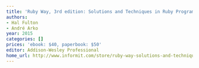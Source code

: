 ```yaml
---
title: 'Ruby Way, 3rd edition: Solutions and Techniques in Ruby Programming'
authors:
- Hal Fulton
- André Arko
year: 2015
categories: []
prices: 'ebook: $40, paperbook: $50'
editor: Addison-Wesley Professional
home_url: http://www.informit.com/store/ruby-way-solutions-and-techniques-in-ruby-programming-9780321714633
---
```

